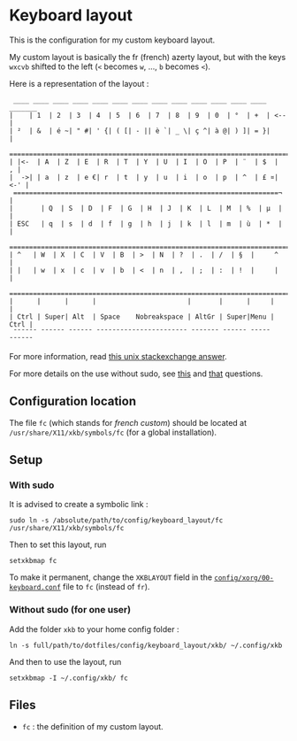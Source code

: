 # Keyboard layout

This is the configuration for my custom keyboard layout.

My custom layout is basically the fr (french) azerty layout, but with the keys `wxcvb` shifted to the left (`<` becomes `w`, ..., `b` becomes `<`).

Here is a representation of the layout :
```
 ____ ____ ____ ____ ____ ____ ____ ____ ____ ____ ____ ____ ____ _______
|    | 1  | 2  | 3  | 4  | 5  | 6  | 7  | 8  | 9  | 0  | °  | +  | <--   |
| ²  | &  | é ~| " #| ' {| ( [| - || è `| _ \| ç ^| à @| ) ]| = }|       |
 ========================================================================
| |<-  | A  | Z  | E  | R  | T  | Y  | U  | I  | O  | P  | ¨  | $  |   , |
|  ->| | a  | z  | e €| r  | t  | y  | u  | i  | o  | p  | ^  | £ ¤| <-' |
 ===================================================================¬    |
|       | Q  | S  | D  | F  | G  | H  | J  | K  | L  | M  | %  | µ  |    |
| ESC   | q  | s  | d  | f  | g  | h  | j  | k  | l  | m  | ù  | *  |    |
 ========================================================================
| ^   | W  | X  | C  | V  | B  | >  | N  | ?  | .  | /  | §  |     ^     |
| |   | w  | x  | c  | v  | b  | <  | n  | ,  | ;  | :  | !  |     |     |
 ========================================================================
|      |      |      |                       |       |      |     |      |
| Ctrl | Super| Alt  | Space    Nobreakspace | AltGr | Super|Menu | Ctrl |
 ¯¯¯¯¯¯ ¯¯¯¯¯¯ ¯¯¯¯¯¯ ¯¯¯¯¯¯¯¯¯¯¯¯¯¯¯¯¯¯¯¯¯¯¯ ¯¯¯¯¯¯¯ ¯¯¯¯¯¯ ¯¯¯¯¯ ¯¯¯¯¯¯
```

For more information, read [this unix stackexchange answer](https://unix.stackexchange.com/a/709459).

For more details on the use without sudo, see [this](https://askubuntu.com/questions/875163/is-it-possible-to-use-a-custom-keyboard-layout-without-sudo-access-if-so-how) and [that](https://askubuntu.com/questions/876005/what-file-is-the-setxkbmap-option-rules-meant-to-take-and-how-can-i-add-keyboa/896297#896297) questions.


## Configuration location
The file `fc` (which stands for *french custom*) should be located at `/usr/share/X11/xkb/symbols/fc` (for a global installation).

## Setup
### With sudo
It is advised to create a symbolic link :
```
sudo ln -s /absolute/path/to/config/keyboard_layout/fc /usr/share/X11/xkb/symbols/fc
```

Then to set this layout, run
```
setxkbmap fc
```

To make it permanent, change the `XKBLAYOUT` field in the [`config/xorg/00-keyboard.conf`](../xorg/00-keyboard.conf) file to `fc` (instead of `fr`).

### Without sudo (for one user)
Add the folder `xkb` to your home config folder :
```
ln -s full/path/to/dotfiles/config/keyboard_layout/xkb/ ~/.config/xkb
```

And then to use the layout, run
```
setxkbmap -I ~/.config/xkb/ fc
```

## Files
- `fc` : the definition of my custom layout.
